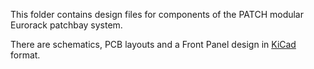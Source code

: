 This folder contains design files for components of the PATCH modular Eurorack patchbay system.

There are schematics, PCB layouts and a Front Panel design in [KiCad](https://www.kicad.org/) format.
